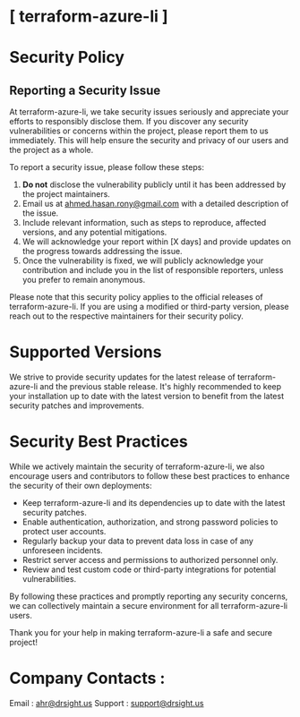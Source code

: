 # [ terraform-azure-li ]

# Security Policy

## Reporting a Security Issue

At terraform-azure-li, we take security issues seriously and appreciate your efforts to responsibly disclose them. If you discover any security vulnerabilities or concerns within the project, please report them to us immediately. This will help ensure the security and privacy of our users and the project as a whole.

To report a security issue, please follow these steps:

1. **Do not** disclose the vulnerability publicly until it has been addressed by the project maintainers.
2. Email us at [ahmed.hasan.rony@gmail.com](mailto:ahmed.hasan.rony@gmail.com) with a detailed description of the issue.
3. Include relevant information, such as steps to reproduce, affected versions, and any potential mitigations.
4. We will acknowledge your report within [X days] and provide updates on the progress towards addressing the issue.
5. Once the vulnerability is fixed, we will publicly acknowledge your contribution and include you in the list of responsible reporters, unless you prefer to remain anonymous.

Please note that this security policy applies to the official releases of terraform-azure-li. If you are using a modified or third-party version, please reach out to the respective maintainers for their security policy.

# Supported Versions

We strive to provide security updates for the latest release of terraform-azure-li and the previous stable release. It's highly recommended to keep your installation up to date with the latest version to benefit from the latest security patches and improvements.

# Security Best Practices

While we actively maintain the security of terraform-azure-li, we also encourage users and contributors to follow these best practices to enhance the security of their own deployments:

- Keep terraform-azure-li and its dependencies up to date with the latest security patches.
- Enable authentication, authorization, and strong password policies to protect user accounts.
- Regularly backup your data to prevent data loss in case of any unforeseen incidents.
- Restrict server access and permissions to authorized personnel only.
- Review and test custom code or third-party integrations for potential vulnerabilities.

By following these practices and promptly reporting any security concerns, we can collectively maintain a secure environment for all terraform-azure-li users.

Thank you for your help in making terraform-azure-li a safe and secure project!

# Company Contacts : 
Email : [ahr@drsight.us](mailto:ahr@drsight.us)
Support : [support@drsight.us](mailto:support@drsight.us)


